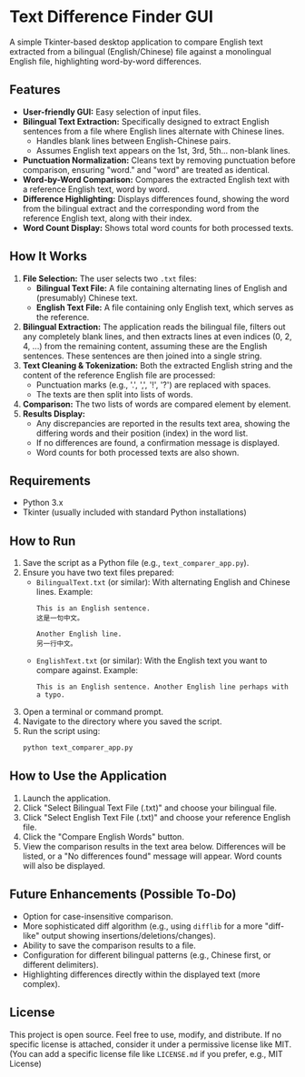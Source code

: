 # Text Difference Finder GUI

A simple Tkinter-based desktop application to compare English text extracted from a bilingual (English/Chinese) file against a monolingual English file, highlighting word-by-word differences.

## Features

*   **User-friendly GUI:** Easy selection of input files.
*   **Bilingual Text Extraction:** Specifically designed to extract English sentences from a file where English lines alternate with Chinese lines.
    *   Handles blank lines between English-Chinese pairs.
    *   Assumes English text appears on the 1st, 3rd, 5th... non-blank lines.
*   **Punctuation Normalization:** Cleans text by removing punctuation before comparison, ensuring "word." and "word" are treated as identical.
*   **Word-by-Word Comparison:** Compares the extracted English text with a reference English text, word by word.
*   **Difference Highlighting:** Displays differences found, showing the word from the bilingual extract and the corresponding word from the reference English text, along with their index.
*   **Word Count Display:** Shows total word counts for both processed texts.

## How It Works

1.  **File Selection:** The user selects two `.txt` files:
    *   **Bilingual Text File:** A file containing alternating lines of English and (presumably) Chinese text.
    *   **English Text File:** A file containing only English text, which serves as the reference.
2.  **Bilingual Extraction:** The application reads the bilingual file, filters out any completely blank lines, and then extracts lines at even indices (0, 2, 4, ...) from the remaining content, assuming these are the English sentences. These sentences are then joined into a single string.
3.  **Text Cleaning & Tokenization:** Both the extracted English string and the content of the reference English file are processed:
    *   Punctuation marks (e.g., '.', ',', '!', '?') are replaced with spaces.
    *   The texts are then split into lists of words.
4.  **Comparison:** The two lists of words are compared element by element.
5.  **Results Display:**
    *   Any discrepancies are reported in the results text area, showing the differing words and their position (index) in the word list.
    *   If no differences are found, a confirmation message is displayed.
    *   Word counts for both processed texts are also shown.

## Requirements

*   Python 3.x
*   Tkinter (usually included with standard Python installations)

## How to Run

1.  Save the script as a Python file (e.g., `text_comparer_app.py`).
2.  Ensure you have two text files prepared:
    *   `BilingualText.txt` (or similar): With alternating English and Chinese lines. Example:
        ```
        This is an English sentence.
        这是一句中文。

        Another English line.
        另一行中文。
        ```
    *   `EnglishText.txt` (or similar): With the English text you want to compare against. Example:
        ```
        This is an English sentence. Another English line perhaps with a typo.
        ```
3.  Open a terminal or command prompt.
4.  Navigate to the directory where you saved the script.
5.  Run the script using:
    ```bash
    python text_comparer_app.py
    ```

## How to Use the Application

1.  Launch the application.
2.  Click "Select Bilingual Text File (.txt)" and choose your bilingual file.
3.  Click "Select English Text File (.txt)" and choose your reference English file.
4.  Click the "Compare English Words" button.
5.  View the comparison results in the text area below. Differences will be listed, or a "No differences found" message will appear. Word counts will also be displayed.

## Future Enhancements (Possible To-Do)

*   Option for case-insensitive comparison.
*   More sophisticated diff algorithm (e.g., using `difflib` for a more "diff-like" output showing insertions/deletions/changes).
*   Ability to save the comparison results to a file.
*   Configuration for different bilingual patterns (e.g., Chinese first, or different delimiters).
*   Highlighting differences directly within the displayed text (more complex).

## License

This project is open source. Feel free to use, modify, and distribute. If no specific license is attached, consider it under a permissive license like MIT.
(You can add a specific license file like `LICENSE.md` if you prefer, e.g., MIT License)